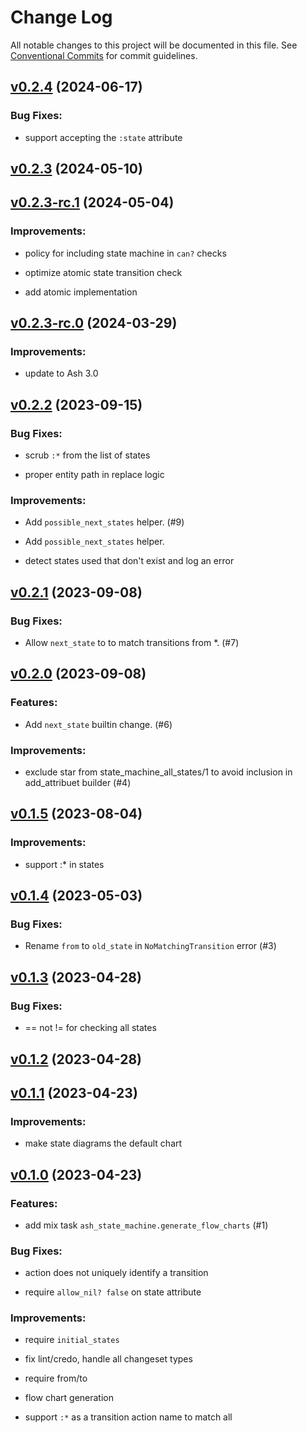 # Change Log

All notable changes to this project will be documented in this file.
See [Conventional Commits](Https://conventionalcommits.org) for commit guidelines.

<!-- changelog -->

## [v0.2.4](https://github.com/ash-project/ash_state_machine/compare/v0.2.3...v0.2.4) (2024-06-17)




### Bug Fixes:

* support accepting the `:state` attribute

## [v0.2.3](https://github.com/ash-project/ash_state_machine/compare/v0.2.3-rc.1...v0.2.3) (2024-05-10)




## [v0.2.3-rc.1](https://github.com/ash-project/ash_state_machine/compare/v0.2.3-rc.0...v0.2.3-rc.1) (2024-05-04)




### Improvements:

* policy for including state machine in `can?` checks

* optimize atomic state transition check

* add atomic implementation

## [v0.2.3-rc.0](https://github.com/ash-project/ash_state_machine/compare/v0.2.2...v0.2.3-rc.0) (2024-03-29)




### Improvements:

* update to Ash 3.0

## [v0.2.2](https://github.com/ash-project/ash_state_machine/compare/v0.2.1...v0.2.2) (2023-09-15)




### Bug Fixes:

* scrub `:*` from the list of states

* proper entity path in replace logic

### Improvements:

* Add `possible_next_states` helper. (#9)

* Add `possible_next_states` helper.

* detect states used that don't exist and log an error

## [v0.2.1](https://github.com/ash-project/ash_state_machine/compare/v0.2.0...v0.2.1) (2023-09-08)




### Bug Fixes:

* Allow `next_state` to to match transitions from *. (#7)

## [v0.2.0](https://github.com/ash-project/ash_state_machine/compare/v0.1.5...v0.2.0) (2023-09-08)




### Features:

* Add `next_state` builtin change. (#6)

### Improvements:

* exclude star from state_machine_all_states/1 to avoid inclusion in add_attribuet builder (#4)

## [v0.1.5](https://github.com/ash-project/ash_state_machine/compare/v0.1.4...v0.1.5) (2023-08-04)




### Improvements:

* support :* in states

## [v0.1.4](https://github.com/ash-project/ash_state_machine/compare/v0.1.3...v0.1.4) (2023-05-03)




### Bug Fixes:

* Rename `from` to `old_state` in `NoMatchingTransition` error (#3)

## [v0.1.3](https://github.com/ash-project/ash_state_machine/compare/v0.1.2...v0.1.3) (2023-04-28)




### Bug Fixes:

* == not != for checking all states

## [v0.1.2](https://github.com/ash-project/ash_state_machine/compare/v0.1.1...v0.1.2) (2023-04-28)




## [v0.1.1](https://github.com/ash-project/ash_state_machine/compare/v0.1.0...v0.1.1) (2023-04-23)




### Improvements:

* make state diagrams the default chart

## [v0.1.0](https://github.com/ash-project/ash_state_machine/compare/v0.1.0...v0.1.0) (2023-04-23)




### Features:

* add mix task `ash_state_machine.generate_flow_charts` (#1)

### Bug Fixes:

* action does not uniquely identify a transition

* require `allow_nil? false` on state attribute

### Improvements:

* require `initial_states`

* fix lint/credo, handle all changeset types

* require from/to

* flow chart generation

* support `:*` as a transition action name to match all
